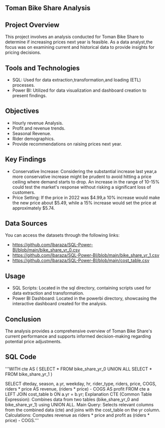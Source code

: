 ## Toman Bike Share Analysis

## Project Overview

This project involves an analysis conducted for Toman Bike Share to determine if increasing prices next year is feasible.
As a data analyst,the focus was on examining current and historical data to provide insights for pricing decisions.

## Tools and Technologies
-  SQL: Used for data extraction,transformation,and loading (ETL) processes.
-  Power BI: Utilized for data visualization and dashboard creation to present findings.
## Objectives
-  Hourly revenue Analysis.
-  Profit and revenue trends.
-  Seasonal Revenue.
-  Rider demographics.
-  Provide recommendations on raising prices next year.
## Key Findings
-  Conservative Increase: Considering the substantial increase last year,a more conservative increase might be prudent to avoid hitting a price ceiling where demand starts to drop.
  An increase in the range of 10-15% could test the market's response without risking a significant loss of customers.
-  Price Setting: If the price in 2022 was $4.99,a 10% increase would make the new price about $5.49, while a 15% increase would set the price at approximately $5.74.
## Data Sources
You can access the datasets through the following links:

-  https://github.com/lbaraza/SQL-Power-BI/blob/main/bike_share_yr_0.csv
-  https://github.com/lbaraza/SQL-Power-BI/blob/main/bike_share_yr_1.csv
-  https://github.com/lbaraza/SQL-Power-BI/blob/main/cost_table.csv
## Usage
-  SQL Scripts: Located in the sql directory, containing scripts used for data extraction and transformation.
-  Power BI Dashboard: Located in the powerbi directory, showcasing the interactive dashboard created for the analysis.

## Conclusion
The analysis provides a comprehensive overview of Toman Bike Share's current performance and supports informed decision-making regarding potential price adjustments.

## SQL Code
'''WITH cte AS (
    SELECT * FROM bike_share_yr_0
    UNION ALL
    SELECT * FROM bike_share_yr_1
)

SELECT 
    dteday, 
    season, 
    a.yr, 
    weekday, 
    hr, 
    rider_type, 
    riders, 
    price, 
    COGS, 
    riders * price AS revenue, 
    (riders * price) - COGS AS profit 
FROM 
    cte a 
LEFT JOIN 
    cost_table b 
ON 
    a.yr = b.yr;
Explanation
CTE (Common Table Expression): Combines data from two tables (bike_share_yr_0 and bike_share_yr_1) using UNION ALL.
Main Query: Selects relevant columns from the combined data (cte) and joins with the cost_table on the yr column.
Calculations: Computes revenue as riders * price and profit as (riders * price) - COGS.'''
